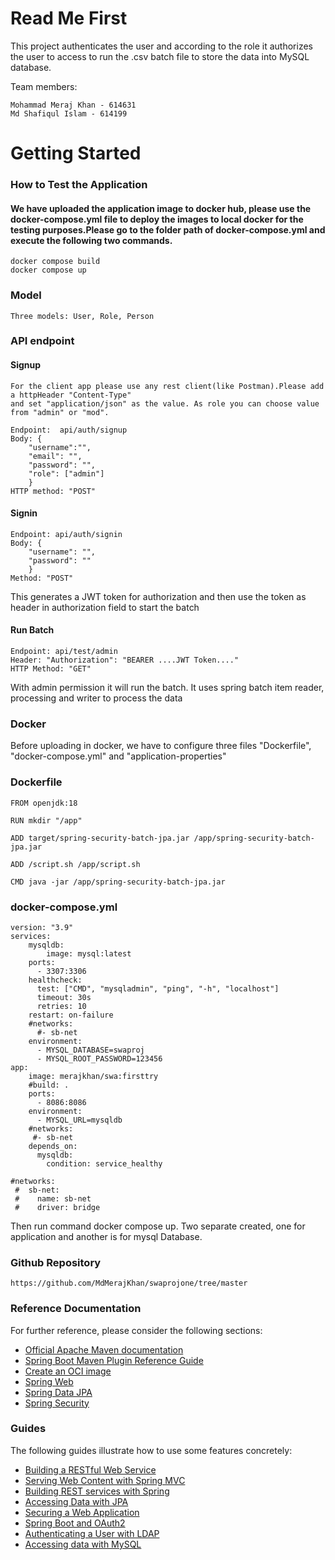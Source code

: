 # Read Me First

This project authenticates the user and according to the role it authorizes the user to access to run the .csv batch file to store the data into MySQL database. 

Team members:

    Mohammad Meraj Khan - 614631
    Md Shafiqul Islam - 614199

# Getting Started

### How to Test the Application
#### We have uploaded the application image to docker hub, please use the docker-compose.yml file to deploy the images to local docker for the testing purposes.Please go to the folder path of docker-compose.yml and execute the following two commands. 
    docker compose build
    docker compose up

### Model
    Three models: User, Role, Person

### API endpoint

#### Signup 

    For the client app please use any rest client(like Postman).Please add a httpHeader "Content-Type" 
    and set "application/json" as the value. As role you can choose value from "admin" or "mod".

    Endpoint:  api/auth/signup
    Body: {
        "username":"",
        "email": "",
        "password": "",
        "role": ["admin"]
        }
    HTTP method: "POST"

#### Signin

    Endpoint: api/auth/signin
    Body: {
        "username": "",
        "password": ""
        }
    Method: "POST"

This generates a JWT token for  authorization and then use the token as header in authorization field to start the batch

#### Run Batch
    
    Endpoint: api/test/admin
    Header: "Authorization": "BEARER ....JWT Token...."
    HTTP Method: "GET"    

With admin permission it will run the batch. It uses spring batch item reader, processing and writer to process the data

### Docker 

Before uploading in docker, we have to configure three files "Dockerfile", "docker-compose.yml" and "application-properties" 

### Dockerfile
    FROM openjdk:18

    RUN mkdir "/app"

    ADD target/spring-security-batch-jpa.jar /app/spring-security-batch-jpa.jar

    ADD /script.sh /app/script.sh

    CMD java -jar /app/spring-security-batch-jpa.jar

### docker-compose.yml

    version: "3.9"
    services:
        mysqldb:
            image: mysql:latest
        ports:
          - 3307:3306
        healthcheck:
          test: ["CMD", "mysqladmin", "ping", "-h", "localhost"]
          timeout: 30s
          retries: 10
        restart: on-failure
        #networks:
          #- sb-net
        environment:
          - MYSQL_DATABASE=swaproj
          - MYSQL_ROOT_PASSWORD=123456
    app:
        image: merajkhan/swa:firsttry
        #build: .
        ports:
          - 8086:8086
        environment:
          - MYSQL_URL=mysqldb
        #networks:
         #- sb-net
        depends_on:
          mysqldb:
            condition: service_healthy

    #networks:
     #  sb-net:
     #    name: sb-net
     #    driver: bridge

Then run command docker compose up. Two separate created, one for application and another is for mysql Database. 

### Github Repository 

    https://github.com/MdMerajKhan/swaprojone/tree/master

### Reference Documentation
For further reference, please consider the following sections:

* [Official Apache Maven documentation](https://maven.apache.org/guides/index.html)
* [Spring Boot Maven Plugin Reference Guide](https://docs.spring.io/spring-boot/docs/2.7.0/maven-plugin/reference/html/)
* [Create an OCI image](https://docs.spring.io/spring-boot/docs/2.7.0/maven-plugin/reference/html/#build-image)
* [Spring Web](https://docs.spring.io/spring-boot/docs/2.7.0/reference/htmlsingle/#boot-features-developing-web-applications)
* [Spring Data JPA](https://docs.spring.io/spring-boot/docs/2.7.0/reference/htmlsingle/#boot-features-jpa-and-spring-data)
* [Spring Security](https://docs.spring.io/spring-boot/docs/2.7.0/reference/htmlsingle/#boot-features-security)

### Guides
The following guides illustrate how to use some features concretely:

* [Building a RESTful Web Service](https://spring.io/guides/gs/rest-service/)
* [Serving Web Content with Spring MVC](https://spring.io/guides/gs/serving-web-content/)
* [Building REST services with Spring](https://spring.io/guides/tutorials/bookmarks/)
* [Accessing Data with JPA](https://spring.io/guides/gs/accessing-data-jpa/)
* [Securing a Web Application](https://spring.io/guides/gs/securing-web/)
* [Spring Boot and OAuth2](https://spring.io/guides/tutorials/spring-boot-oauth2/)
* [Authenticating a User with LDAP](https://spring.io/guides/gs/authenticating-ldap/)
* [Accessing data with MySQL](https://spring.io/guides/gs/accessing-data-mysql/)

